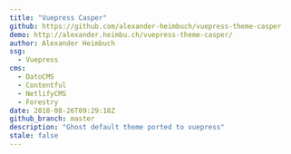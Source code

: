 ```yaml
---
title: "Vuepress Casper"
github: https://github.com/alexander-heimbuch/vuepress-theme-casper
demo: http://alexander.heimbu.ch/vuepress-theme-casper/
author: Alexander Heimbuch
ssg:
  - Vuepress
cms:
  - DatoCMS
  - Contentful
  - NetlifyCMS
  - Forestry
date: 2018-08-26T09:29:18Z
github_branch: master
description: "Ghost default theme ported to vuepress"
stale: false
---
```

